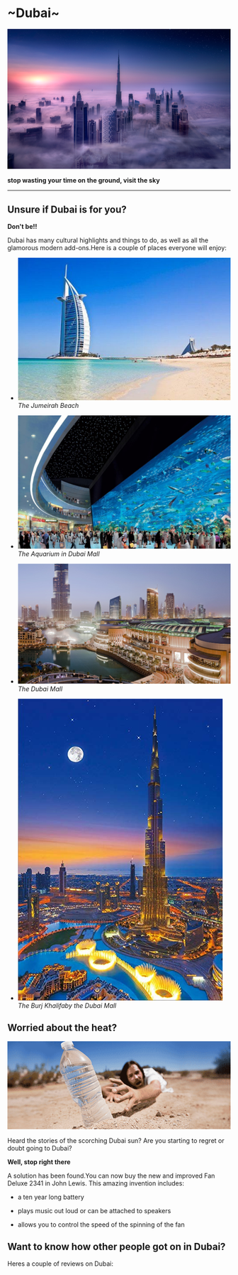 # ~Dubai~
![tall buildings in dubai, for example th eburj khalifa](./static/images/dubaiskylinepicture1.png)

**stop wasting your time on the ground, visit the sky**


---

## Unsure if Dubai is for you?

**Don't be!!**

Dubai has many cultural highlights and things to do, as well as all the glamorous modern add-ons.Here is a couple of places everyone will enjoy:


- ![a beach with a tall shiny building](./static/images/jumeirah-beach.jpg)
*The Jumeirah Beach*

- ![a huge  indoor aquarium](./static/images/Dubai-Mall-Aquarium.jpg)
*The Aquarium in Dubai Mall*

- ![a huge  mall with many shops](./static/images/dubai_mall.jpg)
*The Dubai Mall*

- ![a very tall shiny builing](./static/images/burj_khlifa.jpg)
*The Burj Khalifaby the Dubai Mall*

## Worried about the heat?

![a man on the sand reaching for a bottle of water](./static/images/heatwave_dubai.gif)


Heard the stories of the scorching Dubai sun? Are you starting to regret or doubt going to Dubai?

**Well, stop right there**

 A solution has been found.You can now buy the new and improved Fan Deluxe 2341 in John Lewis.
 This amazing invention includes:
 - a ten year long battery

 - plays music out loud or can be attached to speakers 

 - allows you to control the speed of the spinning of the fan

## Want to know how other people got on in Dubai?
Heres a couple of reviews on Dubai:





